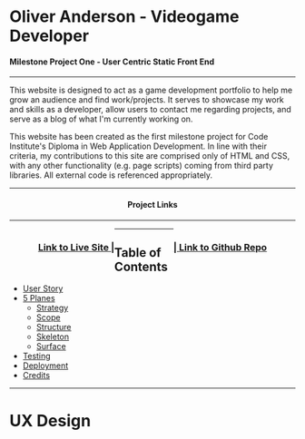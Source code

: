 Oliver Anderson - Videogame Developer
======

#### Milestone Project One - User Centric Static Front End

------

This website is designed to act as a game development portfolio to help me grow an audience and find work/projects. It serves to showcase my work and skills as a developer,  allow users to contact me regarding projects, and serve as a blog of what I'm currently working on.

This website has been created as the first milestone project for Code Institute's  Diploma in Web Application Development. In line with their criteria, my contributions to this site are comprised only of HTML and CSS, with any other functionality (e.g. page scripts) coming from third party libraries. All external code is referenced appropriately. 

------

<div style="width: 100%; text-align:center;"><h4>Project Links</h4></div>

------

<div style="float: left; text-align: right; display: inline-block; margin-left: 10%;"><a href="https://ollie-anderson.github.io/Milestone-Project-1/" target="_blank"><h3>
    Link to Live Site |
    </h3></a></div> <div style="float: right; text-align: left; display: inline-block; margin-right: 10%;"><a href="https://github.com/Ollie-Anderson/Milestone-Project-1" target="_blank"><h3>| Link to Github Repo</h3></a></div>


------

## Table of Contents

- [User Story](#User-Story)
- [5 Planes](#5-Planes)
     - [Strategy](#Strategy)
     - [Scope](#Scope)
     - [Structure](#Structure)
     - [Skeleton](#Skeleton)
     - [Surface](#Surface)
- [Testing](#Testing)
- [Deployment](#Deployment)
- [Credits](#Credits)

------







# UX Design

